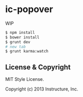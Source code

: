 ic-popover
==========

WIP

```sh
$ npm install
$ bower install
$ grunt dev
# new tab
$ grunt karma:watch
```

License & Copyright
-------------------

MIT Style License.

Copyright (c) 2013 Instructure, Inc.


